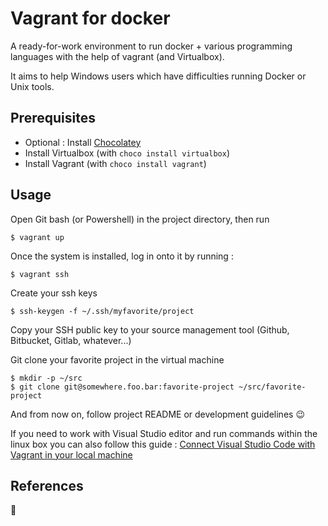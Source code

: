 # Vagrant for docker

A ready-for-work environment to run docker + various programming languages with the help of vagrant (and Virtualbox).

It aims to help Windows users which have difficulties running Docker or Unix tools.

## Prerequisites

* Optional : Install [Chocolatey](https://chocolatey.org/install)
* Install Virtualbox (with `choco install virtualbox`)
* Install Vagrant (with `choco install vagrant`)

## Usage

Open Git bash (or Powershell) in the project directory, then run

    $ vagrant up

Once the system is installed, log in onto it by running :

    $ vagrant ssh

Create your ssh keys 

    $ ssh-keygen -f ~/.ssh/myfavorite/project
   
Copy your SSH public key to your source management tool (Github, Bitbucket, Gitlab, whatever...)

Git clone your favorite project in the virtual machine

    $ mkdir -p ~/src
    $ git clone git@somewhere.foo.bar:favorite-project ~/src/favorite-project

And from now on, follow project README or development guidelines :wink:

If you need to work with Visual Studio editor and run commands within the linux box
you can also follow this guide : [Connect Visual Studio Code with Vagrant in your local machine](https://medium.com/@lopezgand/connect-visual-studio-code-with-vagrant-in-your-local-machine-24903fb4a9de)


## References

:construction:

